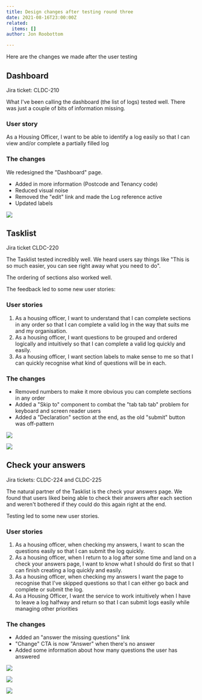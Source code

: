 ```yaml
---
title: Design changes after testing round three
date: 2021-08-16T23:00:00Z
related:
  items: []
author: Jon Roobottom

---
```

Here are the changes we made after the user testing

## Dashboard

Jira ticket: CLDC-210

What I've been calling the dashboard (the list of logs) tested well. There was just a couple of bits of information missing.

### User story

As a Housing Officer, I want to be able to identify a log easily so that I can view and/or complete a partially filled log

### The changes

We redesigned the "Dashboard" page.

* Added in more information (Postcode and Tenancy code)
* Reduced visual noise
* Removed the "edit" link and made the Log reference active
* Updated labels

![](/2021-08-19-dashboard-with-incomplete-logs.png)

## Tasklist

Jira ticket CLDC-220

The Tasklist tested incredibly well. We heard users say things like "This is so much easier, you can see right away what you need to do".

The ordering of sections also worked well.

The feedback led to some new user stories:

### User stories

1. As a housing officer, I want to understand that I can complete sections in any order so that I can complete a valid log in the way that suits me and my organisation.
2. As a housing officer, I want questions to be grouped and ordered logically and intuitively so that I can complete a valid log quickly and easily.
3. As a housing officer, I want section labels to make sense to me so that I can quickly recognise what kind of questions will be in each.

### The changes

* Removed numbers to make it more obvious you can complete sections in any order
* Added a "Skip to" component to combat the "tab tab tab" problem for keyboard and screen reader users
* Added a "Declaration" section at the end, as the old "submit" button was off-pattern

![](/2021-08-19-task-list-new.png)

![](/2021-08-19-task-list-rules-for-skip-link.png)

## Check your answers

Jira tickets: CLDC-224 and CLDC-225

The natural partner of the Tasklist is the check your answers page. We found that users liked being able to check their answers after each section and weren't bothered if they could do this again right at the end.

Testing led to some new user stories.

### User stories

1. As a housing officer, when checking my answers, I want to scan the questions easily so that I can submit the log quickly.
2. As a housing officer, when I return to a log after some time and land on a check your answers page, I want to know what I should do first so that I can finish creating a log quickly and easily.
3. As a housing officer, when checking my answers I want the page to recognise that I've skipped questions so that I can either go back and complete or submit the log.
4. As a Housing Officer, I want the service to work intuitively when I have to leave a log halfway and return so that I can submit logs easily while managing other priorities

### The changes

* Added an "answer the missing questions" link
* "Change" CTA is now "Answer" when there's no answer
* Added some information about how many questions the user has answered

![](/2021-08-19-map-for-check-answers.png)

![](/2021-08-19-check-answers-at-the-end-of-a-section.png)

![](/2021-08-19-check-answers-given-up-half-way-though.png)